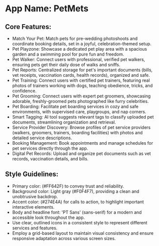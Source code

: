 # **App Name**: PetMets

## Core Features:

- Match Your Pet: Match pets for pre-wedding photoshoots and coordinate booking details, set in a joyful, celebration-themed setup.
- Pet Playzone: Showcase a dedicated pet play area with a spacious garden and a swimming pool for pure fun and freedom.
- Pet Walker: Connect users with professional, verified pet walkers, ensuring pets get their daily dose of walks and sniffs.
- Pet Reports: Centralized storage for pet's important documents (bills, vet receipts, vaccination cards, health records), organized and safe.
- Pet Training: Connect users with certified pet trainers, featuring real photos of trainers working with dogs, teaching obedience, tricks, and confidence.
- Pet Grooming: Connect users with expert pet groomers, showcasing adorable, freshly-groomed pets photographed like furry celebrities.
- Pet Boarding: Facilitate pet boarding services in cozy and safe environments, with supervised care, playgroups, and nap corners.
- Smart Tagging: AI tool suggests relevant tags to classify uploaded pet documents, streamlining organization and retrieval.
- Service Provider Discovery: Browse profiles of pet service providers (walkers, groomers, trainers, boarding facilities) with photos and detailed service descriptions.
- Booking Management: Book appointments and manage schedules for pet services directly through the app.
- Digital Pet Records: Upload and organize pet documents such as vet records, vaccination details, and bills.

## Style Guidelines:

- Primary color: (#FF642F) to convey trust and reliability.
- Background color: Light gray (#F0F4F7), providing a clean and unobtrusive backdrop.
- Accent color:  (#274E4A) for calls to action, to highlight important interactive elements.
- Body and headline font: 'PT Sans' (sans-serif) for a modern and accessible look throughout the app.
- Use clear, outlined icons in a consistent style to represent different services and features.
- Employ a grid-based layout to maintain visual consistency and ensure responsive adaptation across various screen sizes.